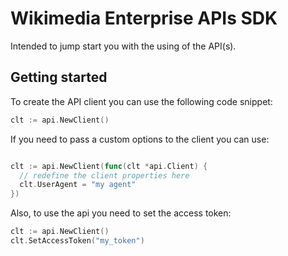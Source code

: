 # Wikimedia Enterprise APIs SDK

Intended to jump start you with the using of the API(s).

## Getting started

To create the API client you can use the following code snippet:

```go
clt := api.NewClient()
```

If you need to pass a custom options to the client you can use:

```go

clt := api.NewClient(func(clt *api.Client) {
  // redefine the client properties here
  clt.UserAgent = "my agent"
})
```

Also, to use the api you need to set the access token:

```go
clt := api.NewClient()
clt.SetAccessToken("my_token")
```
